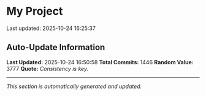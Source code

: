 # My Project


Last updated: 2025-10-24 16:25:37













































































































































































































































































































































































































































































































































































































































































































































































































































































































































































































































































































































































































































































































































































































































































































































































































































































































































































































































































































## Auto-Update Information

**Last Updated:** 2025-10-24 16:50:58
**Total Commits:** 1446
**Random Value:** 3777
**Quote:** _Consistency is key._

---
_This section is automatically generated and updated._